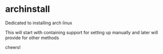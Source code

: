 # archinstall

Dedicated to installing arch linux

This will start with containing support for setting up manually and later will provide for other methods

cheers!
